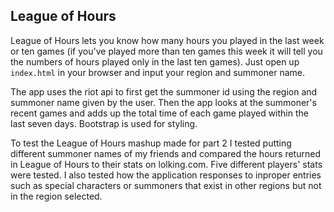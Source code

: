 ## League of Hours 

League of Hours lets you know how many hours you played in the last week or
ten games (if you've played more than ten games this week it will tell you
the numbers of hours played only in the last ten games). Just open up
`index.html` in your browser and input your region and summoner name.

The app uses the riot api to first get the summoner id using the region and
summoner name given by the user. Then the app looks at the summoner's recent
games and adds up the total time of each game played within the last seven
days. Bootstrap is used for styling.

To test the League of Hours mashup made for part 2 I tested putting different
summoner names of my friends and compared the hours returned in League of Hours
to their stats on lolking.com. Five different players' stats were tested. I
also tested how the application responses to inproper entries such as special
characters or summoners that exist in other regions but not in the region
selected.
